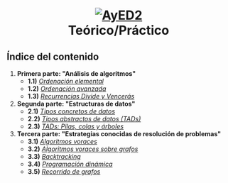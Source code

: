 <h1 align="center">
  <br>
  <a href="https://www.famaf.unc.edu.ar/academica/materias/algoritmos-y-estructuras-de-datos-ii/"><img src="https://i.imgur.com/QqZWT6y.png" alt="AyED2"></a>
  <br>
  Teórico/Práctico
  <br>
</h1>

## Índice del contenido
1) **Primera parte: "Análisis de algoritmos"**
    - **1.1)** [*Ordenación elemental*](https://github.com/Ferca8/AyED2-FaMAF/tree/main/teorico-practico/1.1-ordenacion-elemental)
    - **1.2)** [*Ordenación avanzada*](https://github.com/Ferca8/AyED2-FaMAF/tree/main/teorico-practico/1.2-ordenacion-avanzada)
    - **1.3)** [*Recurrencias Divide y Vencerás*](https://github.com/Ferca8/AyED2-FaMAF/tree/main/teorico-practico/1.3-recurrencias-dyv)
2) **Segunda parte: "Estructuras de datos"**
    - **2.1)** [*Tipos concretos de datos*](https://github.com/Ferca8/AyED2-FaMAF/tree/main/teorico-practico/2.1-tipos-concretos)
    - **2.2)** [*Tipos abstractos de datos (TADs)*](https://github.com/Ferca8/AyED2-FaMAF/tree/main/teorico-practico/2.2-tads)
    - **2.3)** [*TADs: Pilas, colas y árboles*](https://github.com/Ferca8/AyED2-FaMAF/tree/main/teorico-practico/2.3-pilas-colas-arboles)
3) **Tercera parte: "Estrategias conocidas de resolución de problemas"**
    - **3.1)** [*Algoritmos voraces*](https://github.com/Ferca8/AyED2-FaMAF/tree/main/teorico-practico/3.1-algoritmos-voraces)
    - **3.2)** [*Algoritmos voraces sobre grafos*](https://github.com/Ferca8/AyED2-FaMAF/tree/main/teorico-practico/3.2-algoritmos-voraces-sobre-grafos)
    - **3.3)** [*Backtracking*](https://github.com/Ferca8/AyED2-FaMAF/tree/main/teorico-practico/3.3-backtracking)
    - **3.4)** [*Programación dinámica*](https://github.com/Ferca8/AyED2-FaMAF/tree/main/teorico-practico/3.4-programacion-dinamica)
    - **3.5)** [*Recorrido de grafos*](https://github.com/Ferca8/AyED2-FaMAF/tree/main/teorico-practico/3.5-recorrido-de-grafos)
